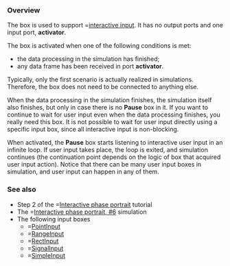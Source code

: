 ### Overview
The box is used to support =[interactive input](/doc#page/general-interactive-input).
It has no output ports and one input port, **activator**.

The box is activated when one of the following conditions is met:
* the data processing in the simulation has finished;
* any data frame has been received in port **activator**.

Typically, only the first scenario is actually realized in simulations. Therefore, the box does not need to be connected to anything else.

When the data processing in the simulation finishes, the simulation itself also finishes, but only in case there is no **Pause** box in it.
If you want to continue to wait for user input even when the data processing finishes, you really need this box.
It is not possible to wait for user input directly using a specific input box, since all interactive input is non-blocking.

When activated, the **Pause** box starts listening to interactive user input in an infinite loop. If user input takes place, the loop is exited,
and simulation continues (the continuation point depends on the logic of box that acquired user input action).
Notice that there can be many user input boxes in simulation, and user input can happen in any of them.

### See also
* Step 2 of the =[Interactive phase portrait](/doc#tut/-/interactive-phase-portrait) tutorial
* The =[Interactive phase portrait, #6](/editor?sim=interactive-phase-portrait-6) simulation
* The following input boxes
    * =[PointInput](/doc#box/PointInput)
    * =[RangeInput](/doc#box/RangeInput)
    * =[RectInput](/doc#box/RectInput)
    * =[SignalInput](/doc#box/SignalInput)
    * =[SimpleInput](/doc#box/SimpleInput)
